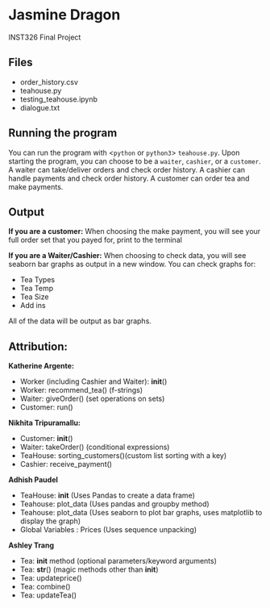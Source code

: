# Jasmine Dragon
INST326 Final Project


## Files
- order_history.csv
- teahouse.py
- testing_teahouse.ipynb
- dialogue.txt

## Running the program
You can run the program with <`python` or `python3`> `teahouse.py`. 
Upon starting the program, you can choose to be a `waiter`, `cashier`, or a `customer`.
A waiter can take/deliver orders and check order history.
A cashier can handle payments and check order history.
A customer can order tea and make payments.

## Output
**If you are a customer:**
When choosing the make payment, you will see your full order set that you payed for, print to the terminal

**If you are a Waiter/Cashier:**
When choosing to check data, you will see seaborn bar graphs as output in a new window. You can check graphs for:
- Tea Types
- Tea Temp
- Tea Size
- Add ins

All of the data will be output as bar graphs.



## Attribution:
**Katherine Argente:**
- Worker (including Cashier and Waiter): __init__()
- Worker: recommend_tea() (f-strings)
- Waiter: giveOrder() (set operations on sets)
- Customer: run() 

**Nikhita Tripuramallu:**
- Customer: __init__() 
- Waiter: takeOrder() (conditional expressions)
- TeaHouse: sorting_customers()(custom list sorting with a key)
- Cashier: receive_payment()

**Adhish Paudel**
- TeaHouse: __init__ (Uses Pandas to create a data frame)
- Teahouse: plot_data (Uses pandas and groupby method)
- Teahouse: plot_data (Uses seaborn to plot bar graphs, uses matplotlib to display the graph)
- Global Variables : Prices (Uses sequence unpacking)

**Ashley Trang**
- Tea: __init__ method (optional parameters/keyword arguments)
- Tea: __str__() (magic methods other than __init__)
- Tea: updateprice()
- Tea: combine()
- Tea: updateTea()
